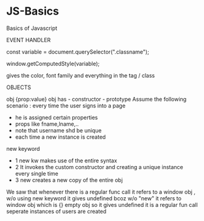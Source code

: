 # JS-Basics
Basics of Javascript

EVENT HANDLER 

const variable = document.querySelector(".classname");

window.getComputedStyle(variable);

gives  the color, font family and everything in the tag / class

OBJECTS

obj {prop:value}
obj has 
	- constructor 
	- prototype 
Assume the following scenario : 
every time the user signs into a page 
- he is assigned certain properties 
- props like fname,lname,..
- note that username shd be unique
- each time a new instance is created

new keyword 

- 1 new kw makes use of the entire syntax 
- 2 It invokes the custom constructor and creating a unique instance every single time 
- 3 new creates a new copy of the entire obj 

We saw that whenever there is a regular func call it refers to a window obj , 
w/o using new keyword it gives undefined
bcoz w/o "new" it refers to window obj which is {} empty obj so it gives undefined 
it is a regular fun call
seperate instances of users are created
